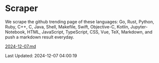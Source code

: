 # Scraper

We scrape the github trending page of these languages: Go, Rust, Python, Ruby, C++, C, Java, Shell, Makefile, Swift, Objective-C, Kotlin, Jupyter-Notebook, HTML, JavaScript, TypeScript, CSS, Vue, TeX, Markdown, and push a markdown result everyday.

[2024-12-07.md](https://github.com/yangwenmai/github-trending-backup/blob/master/2024-12-07.md)

Last Updated: 2024-12-07 04:00:19